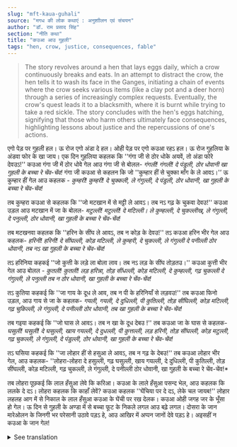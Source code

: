 ```yaml
---
slug: "mft-kaua-guhali"
source: "मगध की लोक कथाएं : अनुशाीलन एवं संचयन"
author: "डॉ. राम प्रसाद सिंह"
section: "नीति कथा"
title: "कउआ आउ गुहली"
tags: "hen, crow, justice, consequences, fable"
---
```

<blockquote>
The story revolves around a hen that lays eggs daily, which a crow continuously breaks and eats. In an attempt to distract the crow, the hen tells it to wash its face in the Ganges, initiating a chain of events where the crow seeks various items (like a clay pot and a deer horn) through a series of increasingly complex requests. Eventually, the crow's quest leads it to a blacksmith, where it is burnt while trying to take a red sickle. The story concludes with the hen's eggs hatching, signifying that those who harm others ultimately face consequences, highlighting lessons about justice and the repercussions of one's actions.
</blockquote>

एगो पेड़ पर गुहली हल। ऊ रोज एगो अंडा दे हल। ओही पेड़ पर एगो कउआ रहऽ हल। ऊ रोज गुहलिया के अंडवा फोर के खा जाय। एक दिन गुहलिया कहलक कि ''गंगा जी से ठोर धोके अयवें, तो अंडा फोरे देवउऽ!'' कउआ गंगा जी में ठोर धोवे गेल आउ गंगा जी से बोलल-
*गंगली! गंगली! दे पंडुली, ठोर धोवानी खा गुहली के बच्चा रे चेंव-चेंव!* 
गंगा जी कउआ से कहलन कि जो ''कुम्हार हीं से चुक्का माँग के ले आवऽ।'’ ऊ कुम्हार हीं गेल आउ कहलक -
*कुम्हरी! कुम्हरी! दे चुक्कली, ले गंगुल्ली, दे पंडुली, ठोर धोवानी, खा गुहली के बच्चा रे चेंव-चेंव!* 

तब कुम्हरा कउआ से कहलक कि ''जो मटखान में से मट्टी ले आवऽ। तब नऽ गढ़ के चुकवा देवउ!'' कउआ उड़ल आउ मटखान में जा के बोलल-
*मटुल्ली! मटुल्ली! दे मटिल्ली। ले कुम्हल्ली, दे चुकल्लीख्, ले गंगुल्ली, दे पनुल्ली, ठोर धोवानी, खा गुहली के बच्चा रे चेंव-चेंव!* 

तब मटखनवा कहलक कि ''हरिन के सींघ ले आवऽ, तब न कोड़ के देवउ!'' तऽ कउआ हरिन भीर गेल आउ कहलक-
*हरिनी! हरिनी! दे सींघल्ली, कोड़ मटिल्ली, ले कुम्हरी, दे चुकल्ली, ले गंगुल्ली दे पनील्ली ठोर धोवानी, तब नऽ खा गुहली के बच्चा रे चेंव-चेंव!* 

तऽ हरिनिया कहकई ''जो कुत्ती के लड़े ला बोला लाव। तब नऽ लड़ के सींघ तोड़तउ।''  कउआ कुत्ती भीर गेल आउ बोलल - 
*कुतली! कुतली! लड़ हरिन्ना, तोड़ सींधल्ली, कोड़ मटिल्ली, दे कुम्हल्ली, गढ़ चुकल्ली दे गंगुल्ली, ले पनुल्ली तब न ठोर धोवानी, खा गुहली के बच्चा रे चेंव-चेंव!* 

तऽ कुतिया कहकई कि ''जा गाय के दूध ले आव, तब न पी के हरिनियाँ से लड़वउ!''
तब कउआ फिनो उड़ल, आउ गाय से जा के कहलक- 
*गयली, गयली, दे दुधिल्ली, पी कुतिल्ली, तोड़ सींघिल्ली, कोड़ मटिल्ली, गढ़ चुकिल्ली, ले गंगुल्ली, दे पनील्ली ठोर धोवानी, तब खा गुहली के बच्चा रे चेंव-चेंव!*

तब गइया कहकई कि ''जो घास ले आवऽ। तब न खा के दूध देबउ !'' तब कउआ जा के घास से कहलक- 
*घसुली! घसुली! दे घसुल्ली, खाय गयल्ली, दे दुधल्ली, पी कुत्तल्ली, लड़ हरिनी, तोड़ सींघल्ली, कोड़ मटुल्ली, गढ़ चुकल्ली, ले गंगुल्ली, दे पंडुल्ली, ठोर धोवानी, खा गुहली के बच्चा रे चेंव-चेंव!*

तऽ घसिया कहकई कि ''जा लोहार हीं से हसुआ ले आवऽ, तब न गढ़ के देबउ!'' तब कउआ लोहार भीर गेल, आउ कहलक- 
''लोहरा-लोहरा दे हसुल्ली, गढ़ घसुल्ली, खाय गयल्ली, दे दुधिल्ली, पी कुतिल्ली, तोड़ सींघल्ली, कोड़ मटिल्ली, गढ़ चुकल्ली, ले गंगुल्ली, दे पनील्ली ठोर धोवानी, खा गुहली के बच्चा रे चेंव-चेंव!* 

तब लोहरा पूछकई कि लाल हँसुआ लेवे कि करिआ। कउआ के लाले हँसुआ पसन्द भेल, आउ कहलक कि ललके दे दऽ। लोहरा कहलक कि काहाँ लेवें? कउआ 
कहलक ''घेंचिया पर दे दऽ, लेके चल जायब!'' लोहार लहलह आग में से निकाल के लाल हँसुआ कउआ के घेंची पर रख देलक। कउआ ओही जगह जर के भूँसा हो गेल। ऊ दिन से गुहली के अण्डा में से बच्चा फूट के निकले लगल आउ बढ़े लगल। दोसरा के जान मारेओलन के जिनगी भर परेसानी उठावे पड़ऽ हे, आउ आखिर में अप्पन जानों देवे पड़ऽ हे। अइसहीं न कउआ के जान गेल! 

<details>
<summary>See translation</summary>

Once there was a hen on a tree. It laid an egg every day. On the same tree lived a crow. Every day, the crow would break the hen's egg and eat it. One day, the hen said, "If you go wash your face in the Ganges, I will let you break the egg!" The crow went to the Ganges to wash its face and spoke:

*"Ganguly! Ganguly! Give me a little, wash your face and eat the hen's chick, hey chirp-chirp!"*

Then the Ganges told the crow, "Go get a clay pot from the potter." The crow went to the potter and said:

*"Potter! Potter! Give me a pot, take Gangully, give me a little, wash your face and eat the hen's chick, hey chirp-chirp!"*

Then the potter said to the crow, "If you bring mud from the pot, then I will give you a pot!" The crow flew off and went to the pot, saying:

*"Mud, mud! Give me mud. Take it, potter, give me a pot, take Gangully, give me a little, wash your face and eat the hen's chick, hey chirp-chirp!"*

Then the pot told the crow, "Go get a deer horn, then I will give it to you!" So, the crow went to a deer and said:

*"Deer! Deer! Give me your horn, I will break the pot, take it, potter, give me a pot, take Gangully, give me a little, wash your face and eat the hen's chick, hey chirp-chirp!"*

Then the deer said, "Bring a dog to fight! Then I will break the horn!" The crow went to the dog and said:

*"Dog! Dog! Fight against the deer, break the horn, I will break the pot, take it, potter, give me a pot, take Gangully, give me a little, wash your face and eat the hen's chick, hey chirp-chirp!"*

The dog replied, "Go fetch some cow's milk! Then I will drink it and fight the deer!" 

The crow flew off to the cow and said:

*"Cow! Cow! Give me milk, let the dog drink it, fight the deer, break the horn, I will break the pot, take it, potter, give me a pot, take Gangully, give me a little, wash your face and eat the hen's chick, hey chirp-chirp!"*

Then the cow said, "Bring some grass! Then I will give you milk!" The crow went to the grass and said:

*"Grass! Grass! Give me grass, eat the cow, give me milk, let the dog drink it, fight the deer, break the horn, I will break the pot, take it, potter, give me a pot, take Gangully, give me a little, wash your face and eat the hen's chick, hey chirp-chirp!"*

The grass said, "Go get a sickle from the blacksmith! Then I will give it to you!" The crow went to the blacksmith and said:

*"Blacksmith! Blacksmith! Give me a sickle, break the grass, eat the cow, give me milk, let the dog drink it, fight the deer, break the horn, I will break the pot, take it, potter, give me a pot, take Gangully, give me a little, wash your face and eat the hen's chick, hey chirp-chirp!"*

Then the blacksmith asked whether to take a red sickle or a black one. The crow liked the red sickle and said to give it to him. The blacksmith asked where to get it. The crow said, "Just put it on the edge; I will take it!" The blacksmith took out a red sickle from the flames and placed it on the edge for the crow. The crow then got burnt there. From that day on, the hen's egg started hatching, and the chicks began to grow. Those who harm others end up facing troubles throughout their lives and ultimately lose their own lives. Thus, the crow met its end!
</details>